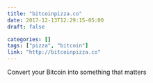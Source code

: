 ```yaml
---
title: "bitcoinpizza.co"
date: 2017-12-13T12:29:15-05:00
draft: false

categories: []
tags: ["pizza", "bitcoin"]
link: "http://bitcoinpizza.co"
---
```

Convert your Bitcoin into something that matters